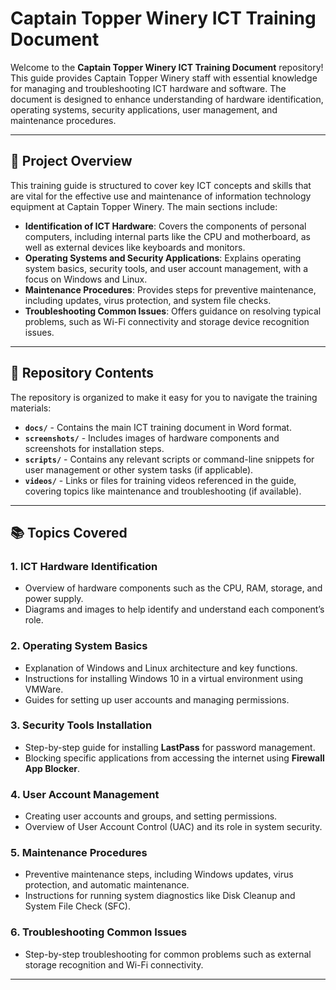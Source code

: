 # Captain Topper Winery ICT Training Document

Welcome to the **Captain Topper Winery ICT Training Document** repository! This guide provides Captain Topper Winery staff with essential knowledge for managing and troubleshooting ICT hardware and software. The document is designed to enhance understanding of hardware identification, operating systems, security applications, user management, and maintenance procedures.

---

## 📄 Project Overview
This training guide is structured to cover key ICT concepts and skills that are vital for the effective use and maintenance of information technology equipment at Captain Topper Winery. The main sections include:

- **Identification of ICT Hardware**: Covers the components of personal computers, including internal parts like the CPU and motherboard, as well as external devices like keyboards and monitors.
- **Operating Systems and Security Applications**: Explains operating system basics, security tools, and user account management, with a focus on Windows and Linux.
- **Maintenance Procedures**: Provides steps for preventive maintenance, including updates, virus protection, and system file checks.
- **Troubleshooting Common Issues**: Offers guidance on resolving typical problems, such as Wi-Fi connectivity and storage device recognition issues.

---

## 📁 Repository Contents

The repository is organized to make it easy for you to navigate the training materials:

- **`docs/`** - Contains the main ICT training document in Word format.
- **`screenshots/`** - Includes images of hardware components and screenshots for installation steps.
- **`scripts/`** - Contains any relevant scripts or command-line snippets for user management or other system tasks (if applicable).
- **`videos/`** - Links or files for training videos referenced in the guide, covering topics like maintenance and troubleshooting (if available).

---

## 📚 Topics Covered

### 1. ICT Hardware Identification
   - Overview of hardware components such as the CPU, RAM, storage, and power supply.
   - Diagrams and images to help identify and understand each component’s role.

### 2. Operating System Basics
   - Explanation of Windows and Linux architecture and key functions.
   - Instructions for installing Windows 10 in a virtual environment using VMWare.
   - Guides for setting up user accounts and managing permissions.

### 3. Security Tools Installation
   - Step-by-step guide for installing **LastPass** for password management.
   - Blocking specific applications from accessing the internet using **Firewall App Blocker**.

### 4. User Account Management
   - Creating user accounts and groups, and setting permissions.
   - Overview of User Account Control (UAC) and its role in system security.

### 5. Maintenance Procedures
   - Preventive maintenance steps, including Windows updates, virus protection, and automatic maintenance.
   - Instructions for running system diagnostics like Disk Cleanup and System File Check (SFC).

### 6. Troubleshooting Common Issues
   - Step-by-step troubleshooting for common problems such as external storage recognition and Wi-Fi connectivity.

---
